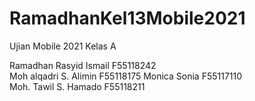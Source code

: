 # RamadhanKel13Mobile2021
Ujian Mobile 2021
Kelas A

Ramadhan Rasyid Ismail F55118242  
Moh alqadri S. Alimin F55118175 
Monica Sonia F55117110  
Moh. Tawil S. Hamado F55118211

